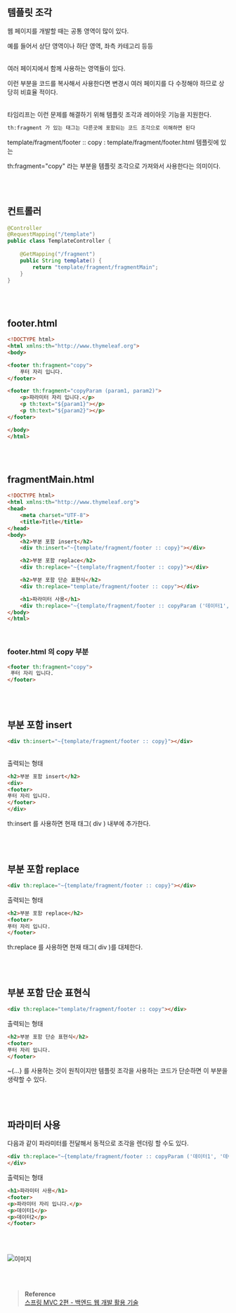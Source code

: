 ## 템플릿 조각

웹 페이지를 개발할 때는 공통 영역이 많이 있다. 

예를 들어서 상단 영역이나 하단 영역, 좌측 카테고리 등등

<br/>여러 페이지에서 함께 사용하는 영역들이 있다. 

이런 부분을 코드를 복사해서 사용한다면 변경시 여러 페이지를 다 수정해야 하므로 상당히 비효율 적이다. 

<br/>타임리프는 이런 문제를 해결하기 위해 템플릿 조각과 레이아웃 기능을 지원한다.

```html
th:fragment 가 있는 태그는 다른곳에 포함되는 코드 조각으로 이해하면 된다
```

template/fragment/footer :: copy : template/fragment/footer.html 템플릿에 있는

th:fragment="copy" 라는 부분을 템플릿 조각으로 가져와서 사용한다는 의미이다.

<br/><br/>

## 컨트롤러

```java
@Controller
@RequestMapping("/template")
public class TemplateController {
    
    @GetMapping("/fragment")
    public String template() {
        return "template/fragment/fragmentMain";
    }
}
```

<br/><br/>

## footer.html

```html
<!DOCTYPE html>
<html xmlns:th="http://www.thymeleaf.org">
<body>

<footer th:fragment="copy">
    푸터 자리 입니다.
</footer>

<footer th:fragment="copyParam (param1, param2)">
    <p>파라미터 자리 입니다.</p>
    <p th:text="${param1}"></p>
    <p th:text="${param2}"></p>
</footer>

</body>
</html>
```

<br/><br/>

## fragmentMain.html

```html
<!DOCTYPE html>
<html xmlns:th="http://www.thymeleaf.org">
<head>
    <meta charset="UTF-8">
    <title>Title</title>
</head>
<body>
    <h2>부분 포함 insert</h2>
    <div th:insert="~{template/fragment/footer :: copy}"></div>

    <h2>부분 포함 replace</h2>
    <div th:replace="~{template/fragment/footer :: copy}"></div>

    <h2>부분 포함 단순 표현식</h2>
    <div th:replace="template/fragment/footer :: copy"></div>

    <h1>파라미터 사용</h1>
    <div th:replace="~{template/fragment/footer :: copyParam ('데이터1', '데이터2')}"></div>
</body>
</html>
```

<br/>

### footer.html 의 copy 부분

```html
<footer th:fragment="copy">
 푸터 자리 입니다.
</footer>
```

<br/><br/>

## 부분 포함 insert

```html
<div th:insert="~{template/fragment/footer :: copy}"></div>
```

<br/>출력되는 형태

```html
<h2>부분 포함 insert</h2>
<div>
<footer>
푸터 자리 입니다.
</footer>
</div>
```

th:insert 를 사용하면 현재 태그( div ) 내부에 추가한다.

<br/><br/>

## 부분 포함 replace

```html
<div th:replace="~{template/fragment/footer :: copy}"></div>
```

출력되는 형태

```html
<h2>부분 포함 replace</h2>
<footer>
푸터 자리 입니다.
</footer>
```

th:replace 를 사용하면 현재 태그( div )를 대체한다.

<br/><br/>

## 부분 포함 단순 표현식

```html
<div th:replace="template/fragment/footer :: copy"></div>
```

출력되는 형태

```html
<h2>부분 포함 단순 표현식</h2>
<footer>
푸터 자리 입니다.
</footer>
```

~{...} 를 사용하는 것이 원칙이지만 템플릿 조각을 사용하는 코드가 단순하면 이 부분을 생략할 수 있다.

<br/><br/>

## 파라미터 사용

다음과 같이 파라미터를 전달해서 동적으로 조각을 렌더링 할 수도 있다.

```html
<div th:replace="~{template/fragment/footer :: copyParam ('데이터1', '데이터2')}">
</div>
```

출력되는 형태
```html
<h1>파라미터 사용</h1>
<footer>
<p>파라미터 자리 입니다.</p>
<p>데이터1</p>
<p>데이터2</p>
</footer>
```

<br/><br/>


![이미지](/programming/img/겨7.PNG)


<br/><br/>


>**Reference** <br/>[스프링 MVC 2편 - 백엔드 웹 개발 활용 기술](https://www.inflearn.com/course/%EC%8A%A4%ED%94%84%EB%A7%81-mvc-2)